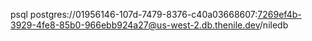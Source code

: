 psql postgres://01956146-107d-7479-8376-c40a03668607:7269ef4b-3929-4fe8-85b0-966ebb924a27@us-west-2.db.thenile.dev/niledb